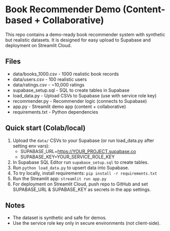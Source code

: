 
# Book Recommender Demo (Content-based + Collaborative)

This repo contains a demo-ready book recommender system with synthetic but realistic datasets.
It is designed for easy upload to Supabase and deployment on Streamlit Cloud.

## Files
- data/books_1000.csv - 1000 realistic book records
- data/users.csv - 100 realistic users
- data/ratings.csv - ~10,000 ratings
- supabase_setup.sql - SQL to create tables in Supabase
- load_data.py - Upload CSVs to Supabase (use with service role key)
- recommender.py - Recommender logic (connects to Supabase)
- app.py - Streamlit demo app (content + collaborative)
- requirements.txt - Python dependencies

## Quick start (Colab/local)
1. Upload the `data/` CSVs to your Supabase (or run load_data.py after setting env vars):
   - SUPABASE_URL=https://YOUR_PROJECT.supabase.co
   - SUPABASE_KEY=YOUR_SERVICE_ROLE_KEY
2. In Supabase SQL Editor run `supabase_setup.sql` to create tables.
3. Run `python load_data.py` to upsert data into Supabase.
4. To try locally, install requirements: `pip install -r requirements.txt`
5. Run the Streamlit app: `streamlit run app.py`
6. For deployment on Streamlit Cloud, push repo to GitHub and set SUPABASE_URL & SUPABASE_KEY as secrets in the app settings.

## Notes
- The dataset is synthetic and safe for demos.
- Use the service role key only in secure environments (not client-side).
